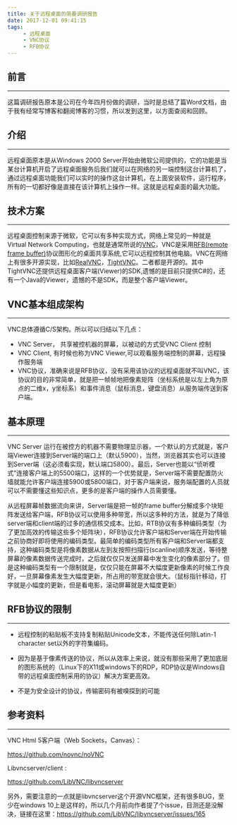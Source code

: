 ```yaml
---
title: 关于远程桌面的简要调研报告
date: 2017-12-01 09:41:15
tags:
     - 远程桌面
     - VNC协议
     - RFB协议 
---
```


## 前言
---

这篇调研报告原本是公司在今年四月份做的调研，当时是总结了篇Word文档，由于我有经常写博客和翻阅博客的习惯，所以发到这里，以方面查阅和回顾。

## 介绍
---

远程桌面原本是从Windows 2000 Server开始由微软公司提供的，它的功能是当某台计算机开启了远程桌面服务后我们就可以在网络的另一端控制这台计算机了，通过远程桌面功能我们可以实时的操作这台计算机，在上面安装软件，运行程序，所有的一切都好像是直接在该计算机上操作一样。这就是远程桌面的最大功能。

## 技术方案
---

远程桌面控制来源于微软，它可以有多种实现方式，网络上常见的一种就是Virtual Network Computing，也就是通常所说的[VNC](https://en.wikipedia.org/wiki/Virtual_Network_Computing)，VNC是采用[RFB(remote frame buffer)](https://en.wikipedia.org/wiki/RFB_protocol)协议图形化的桌面共享系统,它可以远程控制其他电脑。VNC在网络上有很多开源实现，比如[RealVNC](https://www.realvnc.com/en/)，[TightVNC](https://www.tightvnc.com/)。二者都是开源的。其中TightVNC还提供远程桌面客户端(Viewer)的SDK,遗憾的是目前只提供C#的，还有一个Java的Viewer，遗憾的不是SDK，而是整个客户端Viewer。


## VNC基本组成架构
---

VNC总体遵循C/S架构。所以可以归结以下几点：

- VNC Server， 共享被控机器的屏幕，以被动的方式受VNC Client 控制
- VNC Client, 有时候也称为VNC Viewer,可以观看服务端控制的屏幕，远程操作服务端
- VNC协议，准确来说是RFB协议，没有采用该协议的远程桌面就不叫VNC，该协议的目的非常简单，就是把一帧帧地把像素矩阵（坐标系统是以左上角为原点的二维x，y坐标系）和事件消息（鼠标消息，键盘消息）从服务端传送到客户端。

## 基本原理
---

VNC Server 运行在被控方的机器不需要物理显示器，一个默认的方式就是，客户端Viewer连接到Server端的端口上（默认5900），当然，浏览器其实也可以连接到Server端（这必须看实现，默认端口5800）。最后，Server也能以“侦听模式”连接客户端上的5500端口，这样的一个优势就是，Server端不需要配置防火墙就能允许客户端连接5900或5800端口，对于客户端来说，服务端配置的人员就可以不需要懂这些知识点，更多的是客户端的操作人员需要懂。
     

从远程屏幕帧数据流向来讲，Server端是把一帧的frame buffer分解成多个块矩阵发送给客户端，RFB协议可以使用多种带宽，所以这多种的方法，就是为了降低server端和client端的过多的通信核交成本。比如，RTB协议有多种编码类型（为了更加高效的传输这些多个矩阵块），RFB协议允许客户端和Server端在开始传输之前协商好即将使用的编码类型。最简单的编码类型所有客户端和Server端都支持，这种编码类型是将像素数据从左到友按照扫描行(scanline)顺序发送，等待整屏幕的像素数据传送完成时，之后就仅仅只发送屏幕中发生变化的像素部分了。但是这种编码类型有一个限制就是，仅仅只能在屏幕不大幅度更新像素的时候工作良好，一旦屏幕像素发生大幅度更新，所占用的带宽就会很大。（鼠标指针移动，打字就是小幅度的更新，但是看电影，滚动屏幕就是大幅度更新）

## RFB协议的限制
---

- 远程控制的粘贴板不支持复制粘贴Unicode文本，不能传送任何除Latin-1 character set以外的字符集编码。

- 因为是基于像素传送的协议，所以从效率上来说，就没有那些采用了更加底层的图形系统的（Linux下的X11或windows下的RDP，RDP协议是Windows自带的远程桌面控制采用的协议）解决方案更高效。

- 不是为安全设计的协议，传输密码有被嗅探到的可能

## 参考资料
---

VNC Html 5客户端（Web Sockets，Canvas）：

https://github.com/novnc/noVNC

Libvncserver/client :
    
https://github.com/LibVNC/libvncserver

另外，需要注意的一点就是libvncserver这个开源VNC框架，还有很多BUG，至少在windows 10上是这样的，所以几个月前向作者提了个issue，目测还是没解决，链接在这里：https://github.com/LibVNC/libvncserver/issues/165
